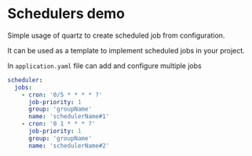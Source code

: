 # Schedulers demo

Simple usage of quartz to create scheduled job from configuration.

It can be used as a template to implement scheduled jobs in your project.

In `application.yaml` file can add and configure multiple jobs

```yaml
scheduler:
  jobs:
    - cron: '0/5 * * * * ?' 
      job-priority: 1 
      group: 'groupName'
      name: 'schedulerName#1'
    - cron: '0 1 * * * ?'
      job-priority: 1
      group: 'groupName'
      name: 'schedulerName#2'
```
